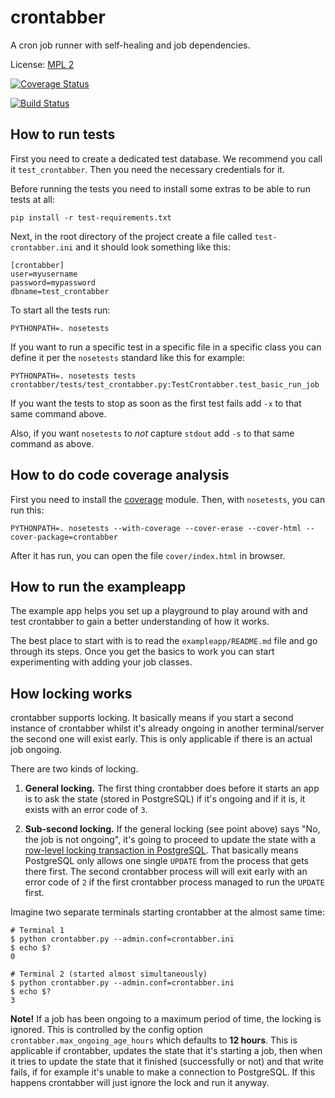 # crontabber

A cron job runner with self-healing and job dependencies.

License: [MPL 2](http://www.mozilla.org/MPL/2.0/)

[![Coverage Status](https://coveralls.io/repos/mozilla/crontabber/badge.png)](https://coveralls.io/r/mozilla/crontabber)

[![Build Status](https://travis-ci.org/mozilla/crontabber.svg?branch=master)](https://travis-ci.org/mozilla/crontabber)

## How to run tests

First you need to create a dedicated test database. We recommend you call
it `test_crontabber`. Then you need the necessary credentials for it.

Before running the tests you need to install some extras to be able to
run tests at all:

```
pip install -r test-requirements.txt
```

Next, in the root directory of the project create a file called
`test-crontabber.ini` and it should look something like this:

```
[crontabber]
user=myusername
password=mypassword
dbname=test_crontabber
```

To start all the tests run:

```
PYTHONPATH=. nosetests
```

If you want to run a specific test in a specific file in a specific class
you can define it per the `nosetests` standard like this for example:

```
PYTHONPATH=. nosetests tests crontabber/tests/test_crontabber.py:TestCrontabber.test_basic_run_job
```

If you want the tests to stop as soon as the first test fails add `-x` to
that same command above.

Also, if you want `nosetests` to *not* capture `stdout` add `-s` to that
same command as above.

## How to do code coverage analysis

First you need to install the
[coverage](http://nedbatchelder.com/code/coverage/) module. Then, with
`nosetests`, you can run this:

```
PYTHONPATH=. nosetests --with-coverage --cover-erase --cover-html --cover-package=crontabber
```
After it has run, you can open the file `cover/index.html` in browser.

## How to run the exampleapp

The example app helps you set up a playground to play around with and
test crontabber to gain a better understanding of how it works.

The best place to start with is to read the `exampleapp/README.md` file
and go through its steps. Once you get the basics to work you can start
experimenting with adding your job classes.

## How locking works

crontabber supports locking. It basically means if you start a second
instance of crontabber whilst it's already ongoing in another terminal/server
the second one will exist early. This is only applicable if there is
an actual job ongoing.

There are two kinds of locking.

1. **General locking.** The first thing crontabber does before it starts
an app is to ask the state (stored in PostgreSQL) if it's ongoing and if
it is, it exists with an error code of `3`.

1. **Sub-second locking.** If the general locking (see point above) says
"No, the job is not ongoing", it's going to proceed to update the state
with a [row-level locking transaction in PostgreSQL](https://www.postgresql.org/docs/9.5/static/explicit-locking.html#LOCKING-ROWS).
That basically means PostgreSQL only allows one single `UPDATE` from
the process that gets there first. The second crontabber process will
will exit early with an error code of `2` if the first crontabber process
managed to run the `UPDATE` first.

Imagine two separate terminals starting crontabber at the almost same time:

```
# Terminal 1
$ python crontabber.py --admin.conf=crontabber.ini
$ echo $?
0
```
```
# Terminal 2 (started almost simultaneously)
$ python crontabber.py --admin.conf=crontabber.ini
$ echo $?
3
```

**Note!** If a job has been ongoing to a maximum period of time, the
locking is ignored. This is controlled by the config option
`crontabber.max_ongoing_age_hours` which defaults to **12 hours**.
This is applicable if crontabber, updates the state that it's starting
a job, then when it tries to update the state that it finished (successfully
or not) and that write fails, if for example it's unable to make a
connection to PostgreSQL. If this happens crontabber will just ignore
the lock and run it anyway.
